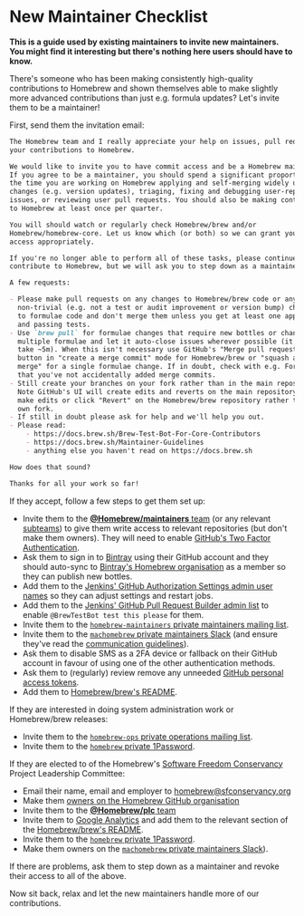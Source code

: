 # New Maintainer Checklist

**This is a guide used by existing maintainers to invite new maintainers. You might find it interesting but there's nothing here users should have to know.**

There's someone who has been making consistently high-quality contributions to Homebrew and shown themselves able to make slightly more advanced contributions than just e.g. formula updates? Let's invite them to be a maintainer!

First, send them the invitation email:

```markdown
The Homebrew team and I really appreciate your help on issues, pull requests and
your contributions to Homebrew.

We would like to invite you to have commit access and be a Homebrew maintainer.
If you agree to be a maintainer, you should spend a significant proportion of
the time you are working on Homebrew applying and self-merging widely used
changes (e.g. version updates), triaging, fixing and debugging user-reported
issues, or reviewing user pull requests. You should also be making contributions
to Homebrew at least once per quarter.

You will should watch or regularly check Homebrew/brew and/or
Homebrew/homebrew-core. Let us know which (or both) so we can grant you commit
access appropriately.

If you're no longer able to perform all of these tasks, please continue to
contribute to Homebrew, but we will ask you to step down as a maintainer.

A few requests:

- Please make pull requests on any changes to Homebrew/brew code or any
  non-trivial (e.g. not a test or audit improvement or version bump) changes
  to formulae code and don't merge them unless you get at least one approval
  and passing tests.
- Use `brew pull` for formulae changes that require new bottles or change
  multiple formulae and let it auto-close issues wherever possible (it may
  take ~5m). When this isn't necessary use GitHub's "Merge pull request"
  button in "create a merge commit" mode for Homebrew/brew or "squash and
  merge" for a single formulae change. If in doubt, check with e.g. Fork.app
  that you've not accidentally added merge commits.
- Still create your branches on your fork rather than in the main repository.
  Note GitHub's UI will create edits and reverts on the main repository if you
  make edits or click "Revert" on the Homebrew/brew repository rather than your
  own fork.
- If still in doubt please ask for help and we'll help you out.
- Please read:
    - https://docs.brew.sh/Brew-Test-Bot-For-Core-Contributors
    - https://docs.brew.sh/Maintainer-Guidelines
    - anything else you haven't read on https://docs.brew.sh

How does that sound?

Thanks for all your work so far!
```

If they accept, follow a few steps to get them set up:

- Invite them to the [**@Homebrew/maintainers** team](https://github.com/orgs/Homebrew/teams/maintainers) (or any relevant [subteams](https://github.com/orgs/Homebrew/teams/maintainers/teams)) to give them write access to relevant repositories (but don't make them owners). They will need to enable [GitHub's Two Factor Authentication](https://help.github.com/articles/about-two-factor-authentication/).
- Ask them to sign in to [Bintray](https://bintray.com) using their GitHub account and they should auto-sync to [Bintray's Homebrew organisation](https://bintray.com/homebrew/organization/edit/members) as a member so they can publish new bottles.
- Add them to the [Jenkins' GitHub Authorization Settings admin user names](https://jenkins.brew.sh/configureSecurity/) so they can adjust settings and restart jobs.
- Add them to the [Jenkins' GitHub Pull Request Builder admin list](https://jenkins.brew.sh/configure) to enable `@BrewTestBot test this please` for them.
- Invite them to the [`homebrew-maintainers` private maintainers mailing list](https://lists.sfconservancy.org/mailman/admin/homebrew-maintainers/members/add).
- Invite them to the [`machomebrew` private maintainers Slack](https://machomebrew.slack.com/admin/invites) (and ensure they've read the [communication guidelines](Maintainer-Guidelines.md#communication)).
- Ask them to disable SMS as a 2FA device or fallback on their GitHub account in favour of using one of the other authentication methods.
- Ask them to (regularly) review remove any unneeded [GitHub personal access tokens](https://github.com/settings/tokens).
- Add them to [Homebrew/brew's README](https://github.com/Homebrew/brew/edit/master/README.md).

If they are interested in doing system administration work or Homebrew/brew releases:

- Invite them to the [`homebrew-ops` private operations mailing list](https://lists.sfconservancy.org/mailman/admin/homebrew-ops/members/add).
- Invite them to the [`homebrew` private 1Password](https://homebrew.1password.com/people).

If they are elected to of the Homebrew's [Software Freedom Conservancy](https://sfconservancy.org) Project Leadership Committee:

- Email their name, email and employer to homebrew@sfconservancy.org
- Make them [owners on the Homebrew GitHub organisation](https://github.com/orgs/Homebrew/people)
- Invite them to the [**@Homebrew/plc** team](https://github.com/orgs/Homebrew/teams/plc/members)
- Invite them to [Google Analytics](https://analytics.google.com/analytics/web/#management/Settings/a76679469w115400090p120682403/%3Fm.page%3DAccountUsers/) and add them to the relevant section of the [Homebrew/brew's README](https://github.com/Homebrew/brew/edit/master/README.md).
- Invite them to the [`homebrew` private 1Password](https://homebrew.1password.com/people).
- Make them owners on the [`machomebrew` private maintainers Slack](https://machomebrew.slack.com/admin)).

If there are problems, ask them to step down as a maintainer and revoke their access to all of the above.

Now sit back, relax and let the new maintainers handle more of our contributions.
